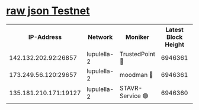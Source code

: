 [raw json Testnet](https://rpc-check.jaclalt.stavr.tech/jaclalt/rpc-jaclalt-result.json)
=

<table><tr><th>IP-Address</th><th>Network</th><th>Moniker</th><th>Latest Block Height</th><th>Earliest Block Height</th><th>Catching Up</th><th>Tx Index</th><th>Voting Power</th><th>Scan Time</th></tr><tr><td>142.132.202.92:26857</td><td>lupulella-2</td><td>TrustedPoint 🔴</td><td>6946361</td><td>6282001</td><td>False</td><td>off</td><td>400065</td><td>2024-03-04T05:53:01.988477652UTC</td></tr><tr><td>173.249.56.120:29657</td><td>lupulella-2</td><td>moodman 🔴</td><td>6946361</td><td>6846361</td><td>False</td><td>off</td><td>1075134</td><td>2024-03-04T05:53:01.763546919UTC</td></tr><tr><td>135.181.210.171:19127</td><td>lupulella-2</td><td>STAVR-Service 🟢</td><td>6946360</td><td>6943001</td><td>False</td><td>on</td><td>0</td><td>2024-03-04T05:52:53.280574025UTC</td></tr></table>
